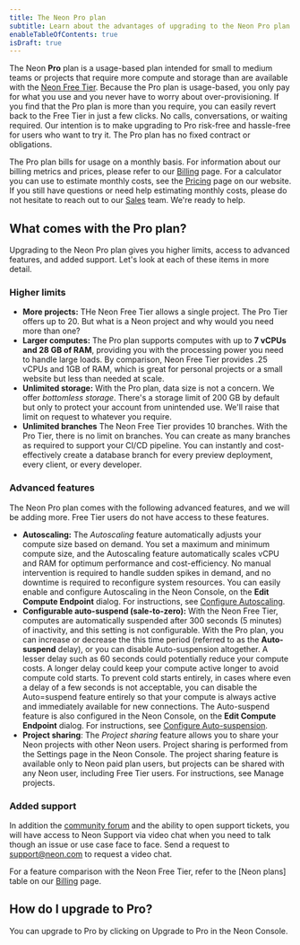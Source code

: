```yaml
---
title: The Neon Pro plan
subtitle: Learn about the advantages of upgrading to the Neon Pro plan
enableTableOfContents: true
isDraft: true
---
```


The Neon **Pro** plan is a usage-based plan intended for small to medium teams or projects that require more compute and storage than are available with the [Neon Free Tier](../introduction/technical-preview-free-tier). Because the Pro plan is usage-based, you only pay for what you use and you never have to worry about over-provisioning. If you find that the Pro plan is more than you require, you can easily revert back to the Free Tier in just a few clicks. No calls, conversations, or waiting required. Our intention is to make upgrading to Pro risk-free and hassle-free for users who want to try it. The Pro plan has no fixed contract or obligations.

The Pro plan bills for usage on a monthly basis. For information about our billing metrics and prices, please refer to our [Billing](../introduction/billing) page. For a calculator you can use to estimate monthly costs, see the [Pricing](https://neon.tech/pricing) page on our website. If you still have questions or need help estimating monthly costs, please do not hesitate to reach out to our [Sales](https://neon.tech/contact-sales) team. We're ready to help.

## What comes with the Pro plan?

Upgrading to the Neon Pro plan gives you higher limits, access to advanced features, and added support. Let's look at each of these items in more detail.

### Higher limits

- **More projects:** THe Neon Free Tier allows a single project. The Pro Tier offers up to 20. But what is a Neon project and why would you need more than one?
- **Larger computes:** The Pro plan supports computes with up to **7 vCPUs and 28 GB of RAM**, providing you with the processing power you need to handle large loads. By comparison, Neon Free Tier provides .25 vCPUs and 1GB of RAM, which is great for personal projects or a small website but less than needed at scale.
- **Unlimited storage:** With the Pro plan, data size is not a concern. We offer _bottomless storage_. There's a storage limit of 200 GB by default but only to protect your account from unintended use. We'll raise that limit on request to whatever you require.
- **Unlimited branches** The Neon Free Tier provides 10 branches. With the Pro Tier, there is no limit on branches. You can create as many branches as required to support your CI/CD pipeline. You can instantly and cost-effectively create a database branch for every preview deployment, every client, or every developer.

### Advanced features

The Neon Pro plan comes with the following advanced features, and we will be adding more. Free Tier users do not have access to these features.

- **Autoscaling:** The _Autoscaling_ feature automatically adjusts your compute size based on demand. You set a maximum and minimum compute size, and the Autoscaling feature automatically scales vCPU and RAM for optimum performance and cost-efficiency. No manual intervention is required to handle sudden spikes in demand, and no downtime is required to reconfigure system resources. You can easily enable and configure Autoscaling in the Neon Console, on the **Edit Compute Endpoint** dialog. For instructions, see [Configure Autoscaling](tbd).
- **Configurable auto-suspend (sale-to-zero):** With the Neon Free Tier, computes are automatically suspended after 300 seconds (5 minutes) of inactivity, and this setting is not configurable. With the Pro plan, you can increase or decrease the this time period (referred to as the **Auto-suspend** delay), or you can disable Auto-suspension altogether. A lesser delay such as 60 seconds could potentially reduce your compute costs. A longer delay could keep your compute active longer to avoid compute cold starts. To prevent cold starts entirely, in cases where even a delay of a few seconds is not acceptable, you can disable the Auto=suspend feature entirely so that your compute is always active and immediately available for new connections. The Auto-suspend feature is also configured in the Neon Console, on the **Edit Compute Endpoint** dialog. For instructions, see [Configure Auto-suspension](tbd).
- **Project sharing**: The _Project sharing_ feature allows you to share your Neon projects with other Neon users. Project sharing is performed from the Settings page in the Neon Console. The project sharing feature is available only to Neon paid plan users, but projects can be shared with any Neon user, including Free Tier users. For instructions, see Manage projects.

### Added support

In addition the [community forum](https://community.neon.tech/) and the ability to open support tickets, you will have access to Neon Support via video chat when you need to talk though an issue or use case face to face. Send a request to support@neon.com to request a video chat.

For a feature comparison with the Neon Free Tier, refer to the [Neon plans] table on our [Billing](../introduction/billing) page.

## How do I upgrade to Pro?

You can upgrade to Pro by clicking on Upgrade to Pro in the Neon Console. 

